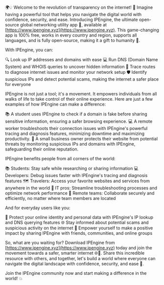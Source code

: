 🌍💡 Welcome to the revolution of transparency on the internet! 🚀 Imagine having a powerful tool that helps you navigate the digital world with confidence, security, and ease. Introducing IPEngine, the ultimate open-source global networking utility app 📡, available at [https://www.ipengine.xyz](https://www.ipengine.xyz). This game-changing app is 100% free, works in every country and region, supports all languages, and is fully open-source, making it a gift to humanity 🎁.

With IPEngine, you can:

🔍 Look up IP addresses and domains with ease
💻 Run DNS (Domain Name System) and WHOIS queries to uncover hidden information
📍 Trace routes to diagnose internet issues and monitor your network setup
🛡️ Identify suspicious IPs and detect potential scams, making the internet a safer place for everyone

IPEngine is not just a tool; it's a movement. It empowers individuals from all walks of life to take control of their online experience. Here are just a few examples of how IPEngine can make a difference:

📚 A student uses IPEngine to check if a domain is fake before sharing sensitive information, ensuring a safer browsing experience.
💻 A remote worker troubleshoots their connection issues with IPEngine's powerful tracing and diagnosis features, minimizing downtime and maximizing productivity.
💸 A small business owner protects their website from potential threats by monitoring suspicious IPs and domains with IPEngine, safeguarding their online reputation.

IPEngine benefits people from all corners of the world:

📚 Students: Stay safe while researching or sharing information
💻 Developers: Debug issues faster with IPEngine's tracing and diagnosis features
🗺️ Travelers: Access your favorite websites and services from anywhere in the world
💼 IT pros: Streamline troubleshooting processes and optimize network performance
👥 Remote teams: Collaborate securely and efficiently, no matter where team members are located

And for everyday users like you:

📱 Protect your online identity and personal data with IPEngine's IP lookup and DNS querying features
🌐 Stay informed about potential scams and suspicious activity on the internet
💪 Empower yourself to make a positive impact by sharing IPEngine with friends, communities, and online groups

So, what are you waiting for? Download IPEngine from [https://www.ipengine.xyz](https://www.ipengine.xyz) today and join the movement towards a safer, smarter internet 🌐💪. Share this incredible resource with others, and together, let's build a world where everyone can navigate the digital landscape with confidence, security, and ease 🌈.

Join the IPEngine community now and start making a difference in the world! 💥